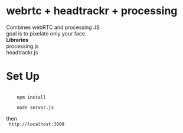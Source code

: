 webrtc + headtrackr + processing
======

Combines webRTC and processing JS<br/>
goal is to pixelate only your face.
<br/>
<b>Libraries</b><br/>
processing.js<br/>
headtrackr.js


Set Up
======
<code>
	npm install<br/>
	node server.js
</code>

then<br/>
<code>
http://localhost:3000
</code>